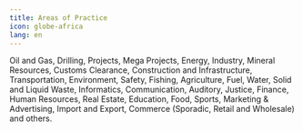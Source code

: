 ```yaml
---
title: Areas of Practice
icon: globe-africa
lang: en
---
```


Oil and Gas, Drilling, Projects, Mega Projects, Energy, Industry, Mineral Resources, Customs Clearance, Construction and Infrastructure, Transportation, Environment, Safety, Fishing, Agriculture, Fuel, Water, Solid and Liquid Waste, Informatics, Communication, Auditory, Justice, Finance, Human Resources, Real Estate, Education, Food, Sports, Marketing & Advertising, Import and Export, Commerce (Sporadic, Retail and Wholesale) and others.